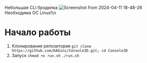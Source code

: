 Небольшая CLI бродилка
![Screenshot from 2024-04-11 18-48-26](https://github.com/KAGini/Console3D/assets/105926821/244d7a9c-7fd3-434e-a7a4-b7c12dd3db59)
Необходима ОС Linux!\n
# Начало работы
1. Клонирование репозитория
   ```git clone https://github.com/KAGini/Console3D.git; cd Console3D```
2. Запуск
   ```chmod +x run.sh```
   ```./run.sh```

